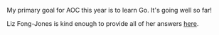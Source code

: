My primary goal for AOC this year is to learn Go. It's going well so far!

Liz Fong-Jones is kind enough to provide all of her answers
[here](https://github.com/lizthegrey/adventofcode/tree/main/2022).
